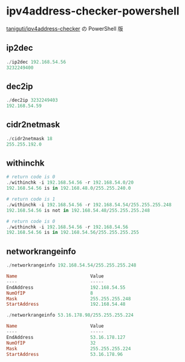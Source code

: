 # ipv4address-checker-powershell
[taniguti/ipv4address-checker](https://github.com/taniguti/ipv4address-checker) の PowerShell 版

## ip2dec
```powershell
./ip2dec 192.168.54.56
3232249400
```

## dec2ip
```powershell
./dec2ip 3232249403
192.168.54.59
```

## cidr2netmask
```powershell
./cidr2netmask 18
255.255.192.0
```

## withinchk
```powershell
# return code is 0
./withinchk -i 192.168.54.56 -r 192.168.54.0/20
192.168.54.56 is in 192.168.48.0/255.255.240.0

# return code is 1
./withinchk -i 192.168.54.56 -r 192.168.54.54/255.255.255.248
192.168.54.56 is not in 192.168.54.48/255.255.255.248

# return code is 0
./withinchk -i 192.168.54.56 -r 192.168.54.56
192.168.54.56 is in 192.168.54.56/255.255.255.255
```

## networkrangeinfo
```powershell
./networkrangeinfo 192.168.54.54/255.255.255.248

Name                           Value
----                           -----
EndAddress                     192.168.54.55
NumOfIP                        8
Mask                           255.255.255.248
StartAddress                   192.168.54.48

./networkrangeinfo 53.16.178.98/255.255.255.224

Name                           Value
----                           -----
EndAddress                     53.16.178.127
NumOfIP                        32
Mask                           255.255.255.224
StartAddress                   53.16.178.96
```
